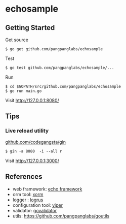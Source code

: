 # echosample

## Getting Started

Get source
```
$ go get github.com/pangpanglabs/echosample
```

Test
```
$ go test github.com/pangpanglabs/echosample/...
```

Run
```
$ cd $GOPATH/src/github.com/pangpanglabs/echosample
$ go run main.go
```

Visit http://127.0.0.1:8080/

## Tips

### Live reload utility

[github.com/codegangsta/gin](https://github.com/codegangsta/gin)

```
$ gin -a 8080  -i --all r
```

Visit http://127.0.0.1:3000/


## References

- web framework: [echo framework](https://echo.labstack.com/)
- orm tool: [xorm](http://xorm.io/)
- logger : [logrus](https://github.com/sirupsen/logrus)
- configuration tool: [viper](https://github.com/spf13/viper)
- validator: [govalidator](github.com/asaskevich/govalidator)
- utils: https://github.com/pangpanglabs/goutils